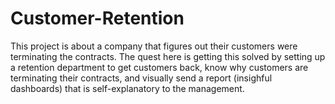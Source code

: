 # Customer-Retention
This project is about a company that figures out their customers were terminating the contracts. The quest here is getting this solved by setting up a retention department to get customers back, know why customers are terminating their contracts, and visually send a report (insighful dashboards) that is self-explanatory to the management.
